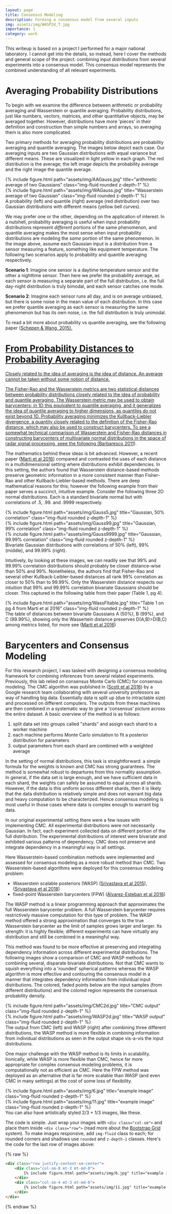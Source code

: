 ```yaml
---
layout: page
title: Consensus Modeling
description: Forming a consensus model from several inputs
img: assets/img/WASP2d_T.jpg
importance: 1
category: work
---
```


This writeup is based on a project I performed for a major national laboratory. I cannot get into the details, so instead, here I cover the methods and general scope of the project: combining input distributions from several experiments into a consensus model. This consensus model represents the combined understanding of all relevant experiments.

# Averaging Probability Distributions

To begin with we examine the difference between arithmetic or probability averaging and Wasserstein or quantile averaging. Probability distributions, just like numbers, vectors, matrices, and other quantitative objects, may be averaged together. However, distributions have more 'pieces' in their definition and construction than simple numbers and arrays, so averaging them is also more complicated.

Two primary methods for averaging probability distributions are probability averaging and quantile averaging. The images below depict each case. Our averaging inputs are two Gaussian distributions with equal variance but different means. These are visualized in light yellow in each graph. The red distribution is the average; the left image depicts the probability average and the right image the quantile average.

<div class="row">
    <div class="col-sm mt-3 mt-md-0">
        {% include figure.html path="assets/img/AAGauss.jpg" title="arithmetic average of two Gaussians" class="img-fluid rounded z-depth-1" %}
    </div>
    <div class="col-sm mt-3 mt-md-0">
        {% include figure.html path="assets/img/WAGauss.jpg" title="Wasserstein average of two Gaussian" class="img-fluid rounded z-depth-1" %}
    </div>
</div>
<div class="caption">
    A probability (left) and quantile (right) average (red distribution) over two Gaussian distributions with different means (yellow bell curves).
</div>

We may prefer one or the other, depending on the application of interest. In a nutshell, probability averaging is useful when input probability distributions represent *different* portions of the same phenomenon, and quantile averaging makes the most sense when input probability distributions are modeling the *same* portion of the same phenomenon. In the image above, assume each Gaussian input is a distribution from a sensor measuring a feature, something like equipment temperature. The following two scenarios apply to probability and quantile averaging respectively.

**Scenario 1**: Imagine one sensor is a daytime temperature sensor and the other a nighttime sensor. Then here we prefer the probability average, as each sensor is measuring a separate part of the full distribution, i.e. the full day-night distribution is truly bimodal, and each sensor catches one mode.

**Scenario 2**: Imagine each sensor runs all day, and is on average unbiased, but there is some noise in the mean value of each distribution. In this case we prefer quantile averaging as each sensor is measuring the same phenomenon but has its own noise, i.e. the full distribution is truly unimodal.

To read a bit more about probability vs quantile averaging, see the following paper (<a href="https://doi.org/10.1002/2014WR016163">Schepen & Wang, 2015).

# From Probability Distances to Probability Averaging

Closely related to the idea of averaging is the idea of distance. An average cannot be taken without some notion of distance. 

The Fisher-Rao and the Wasserstein metrics are two statistical distances between probability distributions closely related to the idea of probability and quantile averaging. The Wasserstein metric may be used to obtain barycenters; in 1D this equivalent to quantile averaging, and it generalizes the idea of quantile averaging to higher dimensions, as quantiles do not exist beyond 1D. Probability averaging minimizes the Kullback-Liebler divergence, a quantity closely related to the definition of the Fisher-Rao distance, which may also be used to construct barycenters. To see a somewhat technical comparison of Wasserstein and Fisher-Rao distances in constructing barycenters of multivariate normal distributions in the space of radar signal processing, seee the following (<a href="https://ieeexplore.ieee.org/abstract/document/6042179">Barbaresco 2011</a>).

The mathematics behind these ideas is bit advanced. However, a recent paper (<a href="https://doi.org/10.1109/SSP.2016.7551770">Marti et al 2016</a>) compared and contrasted the uses of each distance in a multidimensional setting where distributions exhibit dependencies. In this setting, the authors found that Wasserstein distance-based methods preserve geometric information in a more consistent manner than Fisher-Rao and other Kullback-Liebler-based methods. There are deep mathematical reasons for this; however the following example from their paper serves a succinct, intuitive example. Consider the following three 2D normal distributions. Each is a standard bivariate normal but with correlations of .5, .99. and .9999 respectively.

<div class="row">
    <div class="col-sm mt-3 mt-md-0">
        {% include figure.html path="assets/img/Gauss5.jpg" title="Gaussian, 50% correlation" class="img-fluid rounded z-depth-1" %}
    </div>
    <div class="col-sm mt-3 mt-md-0">
        {% include figure.html path="assets/img/Gauss99.jpg" title="Gaussian, 99% correlation" class="img-fluid rounded z-depth-1" %}
    </div>
    <div class="col-sm mt-3 mt-md-0">
        {% include figure.html path="assets/img/Gauss9999.jpg" title="Gaussian, 99.99% correlation" class="img-fluid rounded z-depth-1" %}
    </div>
</div>
<div class="caption">
    Bivariate Gaussian distributions with correlations of 50% (left), 99% (middle), and 99.99% (right).
</div>

Intuitively, by looking at these images, we can readily see that 99% and 99.99% correlation distributions should probably be closer distance-wise than 50% and 99%. Nonetheless, the authors find that Fisher-Rao and several other Kullback-Leibler-based distances all rank 99% correlation as closer to 50% than to 99.99%. Only the Wasserstein distance respects our intuition that 99% and 99.99% correlation bivariate Gaussians should be closer. This captured in the following table from their paper (Table 1, pg 4).

<div class="row">
    <div class="col-sm mt-3 mt-md-0">
        {% include figure.html path="assets/img/WassFItable.jpg" title="Table 1 on pg 4 from Marti et al 2016" class="img-fluid rounded z-depth-1" %}
    </div>
</div>
<div class="caption">
    The table of distances between bivariate Gaussians A (50%), B (99%), and C (99.99%), showing only the Wassertein distance preserves D(A,B)>D(B,C) among metrics listed, for more see (<a href="https://doi.org/10.1109/SSP.2016.7551770">Marti et al 2016</a>) 
</div>

# Barycenters and Consensus Modeling

For this research project, I was tasked with designing a consensus modeling framework for combining inferences from several related experiments. Previously, this lab relied on consensus Monte Carlo (CMC) for consensus modeling. The CMC algorithm was published in (<a href="https://doi.org/10.1080/17509653.2016.1142191">Scott et al 2016</a>) by a Google research team collaborating with several university professors as way of handling big data. Essentially data is split up (due to intractable size) and processed on different computers. The outputs from these machines are then combined in a systematic way to give a 'consensus' picture across the entire dataset. A basic overview of the method is as follows:

1. split data set into groups called "shards" and assign each shard to a worker machine
2. each machine performs Monte Carlo simulation to fit a posterior distribution for parameters
3. output parameters from each shard are combined with a weighted average

In the setting of normal distributions, this task is straightforward: a simple formula for the weights is known and CMC has strong guarantees. The method is somewhat robust to departures from this normality assumption. In general, if the data set is large enough, and we have sufficient data in each shard, the weights can safely be assumed to equal across all shards. However, if the data is this uniform across different shards, then it is likely that the data distribution is relatively simple and does not warrant big data and heavy computation to be characterized. Hence consensus modeling is most useful in those cases where data is complex enough to warrant big data.

In our original experimental setting there were a few issues with implementing CMC. All experimental distributions were not necessarily Gaussian. In fact, each experiment collected data on different portion of the full distribution. The experimental distributions of interest were bivariate and exhibited various patterns of dependency. CMC does not preserve and integrate dependency in a meaningful way in all settings.

Here Wasserstein-based combination methods were implemented and assessed for consensus modeling as a more robust method than CMC. Two Wasserstein-based algorithms were deployed for this consensus modeling problem: 

* Wasserstein scalable posteriors (WASP) (<a href="https://proceedings.mlr.press/v38/srivastava15.html">Srivastava et al 2015</a>), (<a href="https://jmlr.org/papers/v19/17-084.html">Srivastava et al 2018</a>)
* fixed-point Wasserstein barycenters (FPW) (<a href="https://www.sciencedirect.com/science/article/pii/S0022247X16300907">Álvarez-Esteban et al 2016</a>)
    
The WASP method is a linear programming approach that approximates the full Wasserstein barycenter problem. A full Wasserstein barycenter requires restrictively massive computation for this type of problem. The WASP method offered a strong approximation that converges to the true Wasserstein barycenter as the limit of samples grows larger and larger. Its strength: it is highly flexible; different experiments can have virtually any distribution and still be combined in a meaningful way. 

This method was found to be more effective at preserving and integrating dependency information across different experimental distributions. The following images show a comparison of CMC and WASP methods for combining several, disparate bivariate distributions. Not that CMC wants to squish everything into a 'rounded' spherical patterns whereas the WASP algorithm is more effective and contouring the consensus model in a manner that integrates dependency information from individual input distributions. The colored, faded points below are the input samples (from different distributions) and the colored region represents the consensus probability density.

<div class="row">
    <div class="col-sm mt-3 mt-md-0">
        {% include figure.html path="assets/img/CMC2d.jpg" title="CMC output" class="img-fluid rounded z-depth-1" %}
    </div>
    <div class="col-sm mt-3 mt-md-0">
        {% include figure.html path="assets/img/WASP2d.jpg" title="WASP output" class="img-fluid rounded z-depth-1" %}
    </div>
</div>
<div class="caption">
    The output from CMC (left) and WASP (right) after combining three different distributions, the WASP method is more flexible in combining information from individual distributions as seen in the output shape vis-a-vis the input distributions. 
</div>

One major challenge with the WASP method is its limits in scalability. Ironically, while WASP is more flexible than CMC, hence far more appropriate for complex consensus modeling problems, it is computationally not as efficient as CMC. Here the FPW method was deployed as an alternative that is far more scalable than WASP (and even CMC in many settings) at the cost of some loss of flexibility.   
    
<div class="row justify-content-sm-center">
    <div class="col-sm-8 mt-3 mt-md-0">
        {% include figure.html path="assets/img/6.jpg" title="example image" class="img-fluid rounded z-depth-1" %}
    </div>
    <div class="col-sm-4 mt-3 mt-md-0">
        {% include figure.html path="assets/img/11.jpg" title="example image" class="img-fluid rounded z-depth-1" %}
    </div>
</div>
<div class="caption">
    You can also have artistically styled 2/3 + 1/3 images, like these.
</div>


The code is simple.
Just wrap your images with `<div class="col-sm">` and place them inside `<div class="row">` (read more about the <a href="https://getbootstrap.com/docs/4.4/layout/grid/">Bootstrap Grid</a> system).
To make images responsive, add `img-fluid` class to each; for rounded corners and shadows use `rounded` and `z-depth-1` classes.
Here's the code for the last row of images above:

{% raw %}
```html
<div class="row justify-content-sm-center">
    <div class="col-sm-8 mt-3 mt-md-0">
        {% include figure.html path="assets/img/6.jpg" title="example image" class="img-fluid rounded z-depth-1" %}
    </div>
    <div class="col-sm-4 mt-3 mt-md-0">
        {% include figure.html path="assets/img/11.jpg" title="example image" class="img-fluid rounded z-depth-1" %}
    </div>
</div>
```
{% endraw %}
